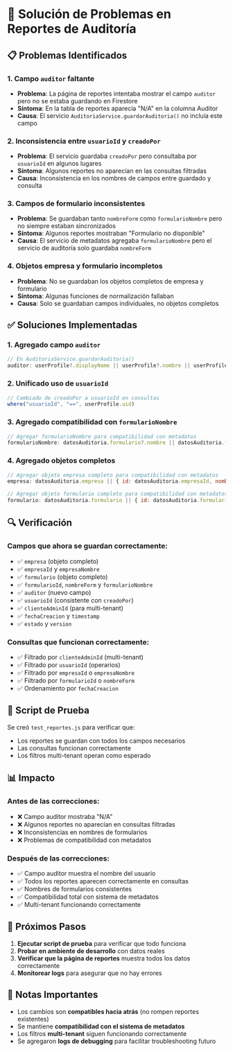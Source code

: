 # 🔧 Solución de Problemas en Reportes de Auditoría

## 📋 Problemas Identificados

### 1. **Campo `auditor` faltante**
- **Problema**: La página de reportes intentaba mostrar el campo `auditor` pero no se estaba guardando en Firestore
- **Síntoma**: En la tabla de reportes aparecía "N/A" en la columna Auditor
- **Causa**: El servicio `AuditoriaService.guardarAuditoria()` no incluía este campo

### 2. **Inconsistencia entre `usuarioId` y `creadoPor`**
- **Problema**: El servicio guardaba `creadoPor` pero consultaba por `usuarioId` en algunos lugares
- **Síntoma**: Algunos reportes no aparecían en las consultas filtradas
- **Causa**: Inconsistencia en los nombres de campos entre guardado y consulta

### 3. **Campos de formulario inconsistentes**
- **Problema**: Se guardaban tanto `nombreForm` como `formularioNombre` pero no siempre estaban sincronizados
- **Síntoma**: Algunos reportes mostraban "Formulario no disponible"
- **Causa**: El servicio de metadatos agregaba `formularioNombre` pero el servicio de auditoría solo guardaba `nombreForm`

### 4. **Objetos empresa y formulario incompletos**
- **Problema**: No se guardaban los objetos completos de empresa y formulario
- **Síntoma**: Algunas funciones de normalización fallaban
- **Causa**: Solo se guardaban campos individuales, no objetos completos

## ✅ Soluciones Implementadas

### 1. **Agregado campo `auditor`**
```javascript
// En AuditoriaService.guardarAuditoria()
auditor: userProfile?.displayName || userProfile?.nombre || userProfile?.email || 'Auditor no especificado',
```

### 2. **Unificado uso de `usuarioId`**
```javascript
// Cambiado de creadoPor a usuarioId en consultas
where("usuarioId", "==", userProfile.uid)
```

### 3. **Agregado compatibilidad con `formularioNombre`**
```javascript
// Agregar formularioNombre para compatibilidad con metadatos
formularioNombre: datosAuditoria.formulario?.nombre || datosAuditoria.formularioNombre || null,
```

### 4. **Agregado objetos completos**
```javascript
// Agregar objeto empresa completo para compatibilidad con metadatos
empresa: datosAuditoria.empresa || { id: datosAuditoria.empresaId, nombre: datosAuditoria.empresaNombre },

// Agregar objeto formulario completo para compatibilidad con metadatos
formulario: datosAuditoria.formulario || { id: datosAuditoria.formularioId, nombre: datosAuditoria.nombreForm },
```

## 🔍 Verificación

### Campos que ahora se guardan correctamente:
- ✅ `empresa` (objeto completo)
- ✅ `empresaId` y `empresaNombre`
- ✅ `formulario` (objeto completo)
- ✅ `formularioId`, `nombreForm` y `formularioNombre`
- ✅ `auditor` (nuevo campo)
- ✅ `usuarioId` (consistente con `creadoPor`)
- ✅ `clienteAdminId` (para multi-tenant)
- ✅ `fechaCreacion` y `timestamp`
- ✅ `estado` y `version`

### Consultas que funcionan correctamente:
- ✅ Filtrado por `clienteAdminId` (multi-tenant)
- ✅ Filtrado por `usuarioId` (operarios)
- ✅ Filtrado por `empresaId` o `empresaNombre`
- ✅ Filtrado por `formularioId` o `nombreForm`
- ✅ Ordenamiento por `fechaCreacion`

## 🧪 Script de Prueba

Se creó `test_reportes.js` para verificar que:
- Los reportes se guardan con todos los campos necesarios
- Las consultas funcionan correctamente
- Los filtros multi-tenant operan como esperado

## 📊 Impacto

### Antes de las correcciones:
- ❌ Campo auditor mostraba "N/A"
- ❌ Algunos reportes no aparecían en consultas filtradas
- ❌ Inconsistencias en nombres de formularios
- ❌ Problemas de compatibilidad con metadatos

### Después de las correcciones:
- ✅ Campo auditor muestra el nombre del usuario
- ✅ Todos los reportes aparecen correctamente en consultas
- ✅ Nombres de formularios consistentes
- ✅ Compatibilidad total con sistema de metadatos
- ✅ Multi-tenant funcionando correctamente

## 🚀 Próximos Pasos

1. **Ejecutar script de prueba** para verificar que todo funciona
2. **Probar en ambiente de desarrollo** con datos reales
3. **Verificar que la página de reportes** muestra todos los datos correctamente
4. **Monitorear logs** para asegurar que no hay errores

## 📝 Notas Importantes

- Los cambios son **compatibles hacia atrás** (no rompen reportes existentes)
- Se mantiene **compatibilidad con el sistema de metadatos**
- Los filtros **multi-tenant** siguen funcionando correctamente
- Se agregaron **logs de debugging** para facilitar troubleshooting futuro
